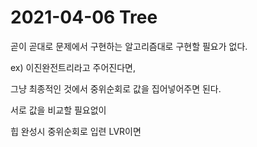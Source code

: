 # 2021-04-06 Tree

곧이 곧대로 문제에서 구현하는 알고리즘대로 구현할 필요가 없다.

ex) 이진완전트리라고 주어진다면,

그냥 최종적인 것에서 중위순회로 값을 집어넣어주면 된다.

서로 값을 비교할 필요없이

힙 완성시 중위순회로 입련 LVR이면

